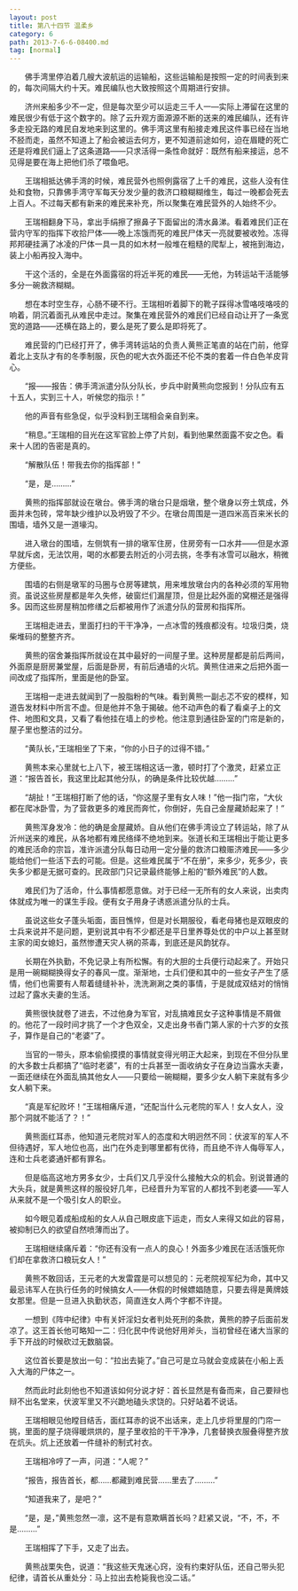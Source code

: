 ```yaml
---
layout: post
title: 第八十四节 温柔乡
category: 6
path: 2013-7-6-6-08400.md
tag: [normal]
---
```


　　佛手湾里停泊着几艘大波航运的运输船，这些运输船是按照一定的时间表到来的，每次间隔大约十天。难民编队也大致按照这个周期进行安排。

　　济州来船多少不一定，但是每次至少可以运走三千人一—实际上滞留在这里的难民很少有低于这个数字的。除了云升观方面源源不断的送来的难民编队，还有许多走投无路的难民自发地来到这里的。佛手湾这里有船接走难民这件事已经在当地不胫而走，虽然不知道上了船会被运去何方，更不知道前途如何，迫在眉睫的死亡还是将难民们逼上了这条道路——只求活得一条性命就好：既然有船来接运，总不见得是要在海上把他们杀了喂鱼吧。

　　王瑞相抵达佛手湾的时候，难民营外也照例露宿了上千的难民，这些人没有住处和食物，只靠佛手湾守军每天分发少量的救济口粮糊糊维生，每过一晚都会死去上百人。不过每天都有新来的难民来补充，所以聚集在难民营外的人始终不少。

　　王瑞相翻身下马，拿出手绢擦了擦鼻子下面留出的清水鼻涕。看着难民们正在营内守军的指挥下收拾尸体——晚上冻饿而死的难民尸体天一亮就要被收殓。冻得邦邦硬挂满了冰凌的尸体一具一具的如木材一般堆在粗糙的爬犁上，被拖到海边，装上小船再投入海中。

　　干这个活的，全是在外面露宿的将近半死的难民——无他，为转运站干活能够多分一碗救济糊糊。

　　想在本时空生存，心肠不硬不行。王瑞相听着脚下的靴子踩得冰雪咯吱咯吱的响着，阴沉着面孔从难民中走过。聚集在难民营外的难民们已经自动让开了一条宽宽的道路——还横在路上的，要么是死了要么是即将死了。

　　难民营的门已经打开了，佛手湾转运站的负责人黄熊正笔直的站在门前，他穿着北上支队才有的冬季制服，灰色的呢大衣外面还不伦不类的套着一件白色羊皮背心。

　　“报——报告：佛手湾派遣分队分队长，步兵中尉黄熊向您报到！分队应有五十五人，实到三十人，听候您的指示！”

　　他的声音有些急促，似乎没料到王瑞相会亲自到来。

　　“稍息。”王瑞相的目光在这军官脸上停了片刻，看到他果然面露不安之色。看来十人团的告密是真的。

　　“解散队伍！带我去你的指挥部！”

　　“是，是………”

　　黄熊的指挥部就设在墩台。佛手湾的墩台只是烟墩，整个墩身以夯土筑成，外面并未包砖，常年缺少维护以及坍毁了不少。在墩台周围是一道四米高百来米长的围墙，墙外又是一道壕沟。

　　进入墩台的围墙，左侧筑有一排的墩军住房，住房旁有一口水井——但是水源早就斥卤，无法饮用，喝的水都要去附近的小河去挑，冬季有冰雪可以融水，稍微方便些。

　　围墙的右侧是墩军的马圈与仓房等建筑，用来堆放墩台内的各种必须的军用物资。虽说这些房屋都是年久失修，破窗烂们漏屋顶，但是比起外面的窝棚还是强得多。因而这些房屋稍加修缮之后都被用作了派遣分队的营房和指挥所。

　　王瑞相走进去，里面打扫的干干净净，一点冰雪的残痕都没有。垃圾归类，烧柴堆码的整整齐齐。

　　黄熊的宿舍兼指挥所就设在其中最好的一间屋子里。这种房屋都是前后两间，外面原是厨房兼堂屋，后面是卧房，有前后通墙的火坑。黄熊住进来之后把外面一间改成了指挥所，里面是他的卧室。

　　王瑞相一走进去就闻到了一股脂粉的气味。看到黄熊一副忐忑不安的模样，知道告发材料中所言不虚。但是他并不急于揭破。他不动声色的看了看桌子上的文件、地图和文具，又看了看他挂在墙上的步枪。他注意到通往卧室的门帘是新的，屋子里也整洁的过分。

　　“黄队长，”王瑞相坐了下来，“你的小日子的过得不错。”

　　黄熊本来心里就七上八下，被王瑞相这话一激，顿时打了个激灵，赶紧立正道：“报告首长，我这里比起其他分队，的确是条件比较优越………”

　　“胡扯！”王瑞相打断了他的话，“你这屋子里有女人味！”他一指门帘，“大伙都在爬冰卧雪，为了营救更多的难民而奔忙，你倒好，先自己金屋藏娇起来了！”

　　黄熊浑身发冷：他的确是金屋藏娇。自从他们在佛手湾设立了转运站，除了从沂州送来的难民，从各地都有难民络绎不绝地到来。张道长和王瑞相出于能让更多的难民活命的宗旨，准许派遣分队每日动用一定分量的救济口粮赈济难民——多少能给他们一些活下去的可能。但是。这些难民属于“不在册”，来多少，死多少，丧失多少都是无据可查的。民政部门只记录最终能够上船的“额外难民”的人数。

　　难民们为了活命，什么事情都愿意做。对于已经一无所有的女人来说，出卖肉体就成为唯一的谋生手段。便有女子用身子诱惑派遣分队的士兵。

　　虽说这些女子蓬头垢面，面目憔悴，但是对长期服役，看老母猪也是双眼皮的士兵来说并不是问题，更别说其中有不少都还是平日里养尊处优的中户以上甚至财主家的闺女媳妇，虽然惨遭天灾人祸的茶毒，到底还是风韵犹存。

　　长期在外执勤，不免记录上有所松懈。有的大胆的士兵便行动起来了。开始只是用一碗糊糊换得女子的春风一度。渐渐地，士兵们便和其中的一些女子产生了感情，他们也需要有人帮着缝缝补补，洗洗涮涮之类的事情，于是就成双结对的悄悄过起了露水夫妻的生活。

　　黄熊很快就卷了进去，不过他身为军官，对乱搞难民女子这种事情是不屑做的。他花了一段时间才挑了一个才色双全，又走出身书香门第人家的十六岁的女孩子，算作是自己的“老婆”了。

　　当官的一带头，原本偷偷摸摸的事情就变得光明正大起来，到现在不但分队里的大多数士兵都搞了“临时老婆”，有的士兵甚至一面收纳女子在身边当露水夫妻，一面还继续在外面乱搞其他女人——只要给一碗糊糊，要多少女人躺下来就有多少女人躺下来。

　　“真是军纪败坏！”王瑞相痛斥道，“还配当什么元老院的军人！女人女人，没那个洞就不能活了？！”

　　黄熊面红耳赤，他知道元老院对军人的态度和大明迥然不同：伏波军的军人不但待遇好，军人地位也高，出门在外走到哪里都有优待，而且绝不许人侮辱军人，连和士兵老婆通奸都有罪名。

　　但是临高这地方男多女少，士兵们又几乎没什么接触大众的机会。别说普通的大头兵，就是黄熊这样的服役好几年，已经晋升为军官的人都找不到老婆——军人从来就不是一个吸引女人的职业。

　　如今眼见着成船成船的女人从自己眼皮底下运走，而女人来得又如此的容易，被抑制已久的欲望自然喷薄而出了。

　　王瑞相继续痛斥着：“你还有没有一点人的良心！外面多少难民在活活饿死你们却在拿救济口粮玩女人！”

　　黄熊不敢回话，王元老的大发雷霆是可以想见的：元老院视军纪为命，其中又最忌讳军人在执行任务的时候搞女人——休假的时候嫖娼随意，只要去得是黄牌妓女那里。但是一旦进入执勤状态，简直连女人两个字都不许提。

　　一想到《阵中纪律》中有关奸淫妇女者判处死刑的条款，黄熊的脖子后面前发凉了。这王首长他可略知一二：归化民中传说他好用斧头，当初曾经在诸大当家的手下开战的时候砍过无数脑袋。

　　这位首长要是放出一句：“拉出去毙了。”自己可是立马就会变成装在小船上丢入大海的尸体之一。

　　然而此时此刻他也不知道该如何分说才好：首长显然是有备而来，自己要辩也辩不出名堂来，伏波军里又不兴跪地磕头求饶的。只好站着不说话。

　　王瑞相眼见他瞠目结舌，面红耳赤的说不出话来，走上几步将里屋的门帘一挑，里面的屋子烧得暖烘烘的，屋子里收拾的干干净净，几套替换衣服叠得整齐放在炕头。炕上还放着一件缝补的制式衬衣。

　　王瑞相冷哼了一声，问道：“人呢？”

　　“报告，报告首长，都……都藏到难民营……里去了………”

　　“知道我来了，是吧？”

　　“是，是，”黄熊忽然一凛，这不是有意欺瞒首长吗？赶紧又说，“不，不，不是………”

　　王瑞相挥了下手，又走了出去。

　　黄熊战栗失色，说道：“我这些天鬼迷心窍，没有约束好队伍，还自己带头犯纪律，请首长从重处分：马上拉出去枪毙我也没二话。”
